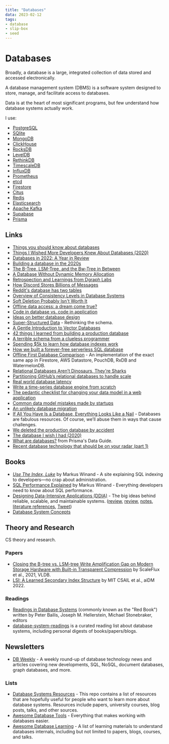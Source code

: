 ```yaml
---
title: "Databases"
data: 2023-02-12
tags:
- database
- slip-box
- seed
---
```


# Databases

Broadly, a database is a large, integrated collection of data stored and accessed electronically.

A database management system (DBMS) is a software system designed to store, manage, and facilitate access to databases.

Data is at the heart of most significant programs, but few understand how database systems actually work.

I use:
- [PostgreSQL](postgresql)
- [SQlite](sqlite)
- [MongoDB](https://github.com/mongodb/mongo)
- [ClickHouse](https://github.com/ClickHouse/ClickHouse)
- [RocksDB](https://github.com/facebook/rocksdb)
- [LevelDB](https://github.com/google/leveldb)
- [RethinkDB](https://www.rethinkdb.com/)
- [TimescaleDB](https://www.timescale.com/)
- [InfluxDB](https://github.com/influxdata/influxdb)
- [Prometheus](https://github.com/prometheus/prometheus)
- [etcd](https://github.com/etcd-io/etcd)
- [Firestore](https://cloud.google.com/firestore) 
- [Citus](https://github.com/citusdata/citus)
- [Redis](redis)
- [Elasticsearch](https://en.wikipedia.org/wiki/Elasticsearch)
- [Apache Kafka](https://en.wikipedia.org/wiki/Apache_Kafka)
- [Supabase](https://github.com/supabase/supabase)
- [Prisma](https://www.prisma.io/)

## Links

- [Things you should know about databases](https://architecturenotes.co/things-you-should-know-about-databases/)
- [Things I Wished More Developers Knew About Databases (2020)](https://rakyll.medium.com/things-i-wished-more-developers-knew-about-databases-2d0178464f78)
- [Databases in 2022: A Year in Review](https://ottertune.com/blog/2022-databases-retrospective/)
- [Building a database in the 2020s](https://me.0xffff.me/build-database-in-2020s.html)
- [The B-Tree, LSM-Tree, and the Bw-Tree in Between](https://photondb.io/2022/08/15/bw-tree.html)
- [A Database Without Dynamic Memory Allocation](https://tigerbeetle.com/blog/a-database-without-dynamic-memory/)
- [Retrospection and Learnings from Dgraph Labs](https://manishrjain.com/dgraph-labs-learnings)
- [How Discord Stores Billions of Messages](https://discord.com/blog/how-discord-stores-billions-of-messages)
- [Reddit's database has two tables](https://kevin.burke.dev/kevin/reddits-database-has-two-tables/)
- [Overview of Consistency Levels in Database Systems](https://dbmsmusings.blogspot.com/2019/07/overview-of-consistency-levels-in.html)
- [Soft Deletion Probably Isn't Worth It](https://brandur.org/soft-deletion)
- [Offline data access: a dream come true?](https://blog.chiselstrike.com/offline-data-access-a-dream-come-true-64362de1a981)
- [Code in database vs. code in application](https://brandur.org/fragments/code-database-vs-app)
- [Ideas on better database design](https://github.com/alextanhongpin/database-design)
- [Super-Structured Data](https://www.brimdata.io/blog/super-structured-data/) - Rethinking the schema.
- [A Gentle Introduction to Vector Databases](https://frankzliu.com/blog/a-gentle-introduction-to-vector-databases)
- [42 things I learned from building a production database](https://maheshba.bitbucket.io/blog/2021/10/19/42Things.html)
- [A terrible schema from a clueless programmer](https://rachelbythebay.com/w/2021/11/06/sql/)
- [Spending $5k to learn how database indexes work](https://www.briananglin.me/posts/spending-5k-to-learn-how-database-indexes-work/)
- [How we built a forever-free serverless SQL database](https://www.cockroachlabs.com/blog/how-we-built-cockroachdb-serverless/)
- [Offline First Database Comparison](https://github.com/pubkey/client-side-databases) - An implementation of the exact same app in Firestore, AWS Datastore, PouchDB, RxDB and WatermelonDB.
- [Relational Databases Aren’t Dinosaurs, They're Sharks](https://www.simplethread.com/relational-databases-arent-dinosaurs-theyre-sharks/)
- [Partitioning GitHub’s relational databases to handle scale](https://github.blog/2021-09-27-partitioning-githubs-relational-databases-scale/)
- [Real world database latency](https://fauna.com/blog/real-world-database-latency)
- [Write a time-series database engine from scratch](https://nakabonne.dev/posts/write-tsdb-from-scratch/)
- [The pedantic checklist for changing your data model in a web application](https://rtpg.co/2021/06/07/changes-checklist.html)
- [Common data model mistakes made by startups](https://www.metabase.com/learn/analytics/data-model-mistakes)
- [An unlikely database migration](https://tailscale.com/blog/an-unlikely-database-migration/)
- [If All You Have Is a Database, Everything Looks Like a Nail](https://pathelland.substack.com/p/if-all-you-have-is-a-database-everything) - Databases are fabulous resources.  Of course, we’ll abuse them in ways that cause challenges.
- [We deleted the production database by accident](https://keepthescore.co/blog/posts/deleting_the_production_database/)
- [The database I wish I had (2020)](https://euandre.org/2020/08/31/the-database-i-wish-i-had.html)
- [What are databases?](https://www.prisma.io/dataguide/intro/what-are-databases) from Prisma's Data Guide.
- [Recent database technology that should be on your radar (part 1)](https://lucperkins.dev/blog/new-db-tech-1/)

## Books

- [_Use The Index, Luke_](https://use-the-index-luke.com/) by Markus Winand - A site explaining SQL indexing to developers—no crap about administration.
- [SQL Performance Explained](https://sql-performance-explained.com/) by Markus Winand - Everything developers need to know about SQL performance.
- [Designing Data-Intensive Applications (DDIA)](https://dataintensive.net/) - The big ideas behind reliable, scalable, and maintainable systems. ([review](https://henrikwarne.com/2019/07/27/book-review-designing-data-intensive-applications/), [review](https://tech.marksblogg.com/designing-data-intensive-applications-review.html), [notes](https://github.com/ResidentMario/designing-data-intensive-applications-notes), [literature references](https://github.com/ept/ddia-references), [Tweet](https://twitter.com/GergelyOrosz/status/1328011263172087809))
- [Database System Concepts](https://www.db-book.com/)

## Theory and Research

CS theory and research.

### Papers

- [Closing the B-tree vs. LSM-tree Write Amplification Gap on Modern Storage Hardware with Built-in Transparent Compression](https://arxiv.org/abs/2107.13987) by ScaleFlux et al., 2021, VLDB.
- [LSI: A Learned Secondary Index Structure](https://arxiv.org/abs/2205.05769) by MIT CSAIL et al., aiDM 2022.

### Readings

- [Readings in Database Systems](http://www.redbook.io/) (commonly known as the "Red Book") written by Peter Bailis, Joseph M. Hellerstein, Michael Stonebraker, editors
- [database-system-readings](https://github.com/Sunt-ing/database-system-readings) is a curated reading list about database systems, including personal digests of books/papers/blogs.

## Newsletters

- [DB Weekly](https://dbweekly.com/) - A weekly round-up of database technology news and articles covering new developments, SQL, NoSQL, document databases, graph databases, and more.

### Lists

- [Database Systems Resources](https://github.com/paulosman/database-systems) - This repo contains a list of resources that are hopefully useful for people who want to learn more about database systems. Resources include papers, university courses, blog posts, talks, and other sources.
- [Awesome Database Tools](https://github.com/mgramin/awesome-db-tools) - Everything that makes working with databases easier.
- [Awesome Database Learning](https://github.com/pingcap/awesome-database-learning) - A list of learning materials to understand databases internals, including but not limited to papers, blogs, courses, and talks.
